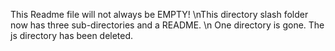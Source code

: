 This Readme file will not always be EMPTY!
\nThis directory slash folder now has three sub-directories and a README.
\n One directory is gone. The js directory has been deleted.
